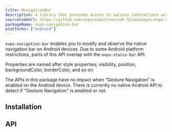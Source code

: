 ```yaml
---
title: NavigationBar
description: A library that provides access to various interactions with the native navigation bar on Android.
sourceCodeUrl: https://github.com/expo/expo/tree/sdk-52/packages/expo-navigation-bar
packageName: expo-navigation-bar
platforms: ["android"]
---
```


`expo-navigation-bar` enables you to modify and observe the native navigation bar on Android devices. Due to some Android platform restrictions, parts of this API overlap with the `expo-status-bar` API.

Properties are named after style properties; visibility, position, backgroundColor, borderColor, and so on.

The APIs in this package have no impact when "Gesture Navigation" is enabled on the Android device. There is currently no native Android API to detect if "Gesture Navigation" is enabled or not.

## Installation

## API

```js

```